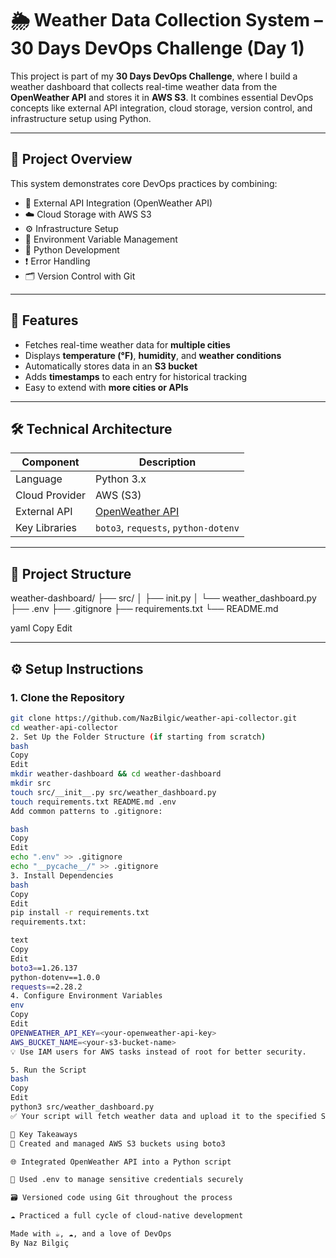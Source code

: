 # 🌦️ Weather Data Collection System – 30 Days DevOps Challenge (Day 1)

This project is part of my **30 Days DevOps Challenge**, where I build a weather dashboard that collects real-time weather data from the **OpenWeather API** and stores it in **AWS S3**. It combines essential DevOps concepts like external API integration, cloud storage, version control, and infrastructure setup using Python.

---

## 🚀 Project Overview

This system demonstrates core DevOps practices by combining:

- 📡 External API Integration (OpenWeather API)  
- ☁️ Cloud Storage with AWS S3  
- ⚙️ Infrastructure Setup  
- 🔐 Environment Variable Management  
- 🐍 Python Development  
- ❗ Error Handling  
- 🗂️ Version Control with Git  

---

## 🔧 Features

- Fetches real-time weather data for **multiple cities**
- Displays **temperature (°F)**, **humidity**, and **weather conditions**
- Automatically stores data in an **S3 bucket**
- Adds **timestamps** to each entry for historical tracking
- Easy to extend with **more cities or APIs**

---

## 🛠️ Technical Architecture

| Component       | Description                         |
|----------------|-------------------------------------|
| Language        | Python 3.x                          |
| Cloud Provider  | AWS (S3)                            |
| External API    | [OpenWeather API](https://openweathermap.org/api) |
| Key Libraries   | `boto3`, `requests`, `python-dotenv` |

---

## 📁 Project Structure

weather-dashboard/
├── src/
│ ├── init.py
│ └── weather_dashboard.py
├── .env
├── .gitignore
├── requirements.txt
└── README.md

yaml
Copy
Edit

---

## ⚙️ Setup Instructions

### 1. Clone the Repository

```bash
git clone https://github.com/NazBilgic/weather-api-collector.git
cd weather-api-collector
2. Set Up the Folder Structure (if starting from scratch)
bash
Copy
Edit
mkdir weather-dashboard && cd weather-dashboard
mkdir src
touch src/__init__.py src/weather_dashboard.py
touch requirements.txt README.md .env
Add common patterns to .gitignore:

bash
Copy
Edit
echo ".env" >> .gitignore
echo "__pycache__/" >> .gitignore
3. Install Dependencies
bash
Copy
Edit
pip install -r requirements.txt
requirements.txt:

text
Copy
Edit
boto3==1.26.137
python-dotenv==1.0.0
requests==2.28.2
4. Configure Environment Variables
env
Copy
Edit
OPENWEATHER_API_KEY=<your-openweather-api-key>
AWS_BUCKET_NAME=<your-s3-bucket-name>
💡 Use IAM users for AWS tasks instead of root for better security.

5. Run the Script
bash
Copy
Edit
python3 src/weather_dashboard.py
✅ Your script will fetch weather data and upload it to the specified S3 bucket.

🎯 Key Takeaways
🔧 Created and managed AWS S3 buckets using boto3

🌐 Integrated OpenWeather API into a Python script

🔐 Used .env to manage sensitive credentials securely

🗃️ Versioned code using Git throughout the process

☁️ Practiced a full cycle of cloud-native development

Made with ☕, ☁️, and a love of DevOps
By Naz Bilgiç
